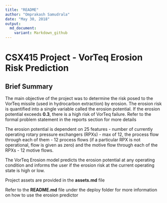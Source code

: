 ```yaml
---
title: "README"
author: "Omprakash Samudrala"
date: "May 30, 2018"
output: 
  md_document:
    variant: Markdown_github
---
```


# CSX415 Project - VorTeq Erosion Risk Prediction

## Brief Summary

The main objective of the project was to determine the risk posed to the VorTeq missile (used in hydrocarbon extraction) by erosion. The erosion risk is quantified into a single variable called the erosion potential. If the erosion potential exceeds **0.3**, there is a high risk of VorTeq failure. Refer to the formal problem statement in the reports section for more details

The erosion potential is dependent on 25 features - number of currently operating rotary pressure exchangers (RPXs) - max of 12, the process flow through each of them - 12 process flows (if a particular RPX is not operational, flow is given as zero) and the motive flow through each of the RPXs - 12 motive flows.

The VorTeq Erosion model predicts the erosion potential at any operating condition and informs the user if the erosion risk at the current operating state is high or low.

Project assets are provided in the **assets.md** file

Refer to the **README.md** file under the deploy folder for more information on how to use the erosion predictor

